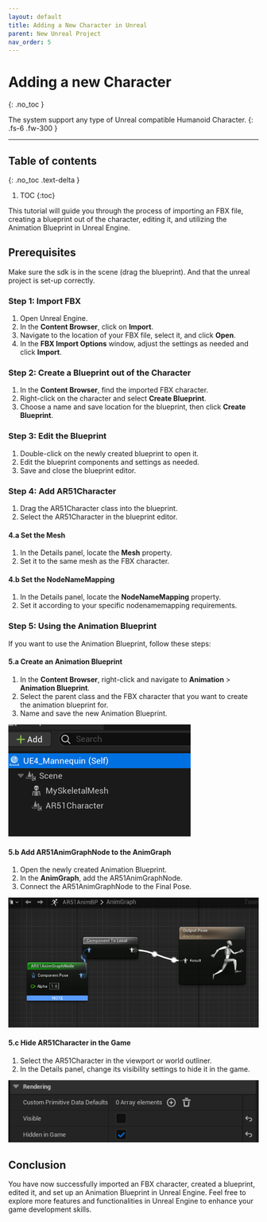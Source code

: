 ```yaml
---
layout: default
title: Adding a New Character in Unreal
parent: New Unreal Project
nav_order: 5
---
```


# Adding a new Character 
{: .no_toc }

The system support any type of Unreal compatible Humanoid Character.
{: .fs-6 .fw-300 }



---
## Table of contents
{: .no_toc .text-delta }

1. TOC
{:toc}


This tutorial will guide you through the process of importing an FBX file, creating a blueprint out of the character, editing it, and utilizing the Animation Blueprint in Unreal Engine.


## Prerequisites
Make sure the sdk is in the scene (drag the blueprint).
And that the unreal project is set-up correctly.


### Step 1: Import FBX

1. Open Unreal Engine.
2. In the **Content Browser**, click on **Import**.
3. Navigate to the location of your FBX file, select it, and click **Open**.
4. In the **FBX Import Options** window, adjust the settings as needed and click **Import**.

### Step 2: Create a Blueprint out of the Character

1. In the **Content Browser**, find the imported FBX character.
2. Right-click on the character and select **Create Blueprint**.
3. Choose a name and save location for the blueprint, then click **Create Blueprint**.

### Step 3: Edit the Blueprint

1. Double-click on the newly created blueprint to open it.
2. Edit the blueprint components and settings as needed.
3. Save and close the blueprint editor.

### Step 4: Add AR51Character

1. Drag the AR51Character class into the blueprint.
2. Select the AR51Character in the blueprint editor.

#### 4.a Set the Mesh

1. In the Details panel, locate the **Mesh** property.
2. Set it to the same mesh as the FBX character.

#### 4.b Set the NodeNameMapping

1. In the Details panel, locate the **NodeNameMapping** property.
2. Set it according to your specific nodenamemapping requirements.

### Step 5: Using the Animation Blueprint

If you want to use the Animation Blueprint, follow these steps:

#### 5.a Create an Animation Blueprint

1. In the **Content Browser**, right-click and navigate to **Animation** > **Animation Blueprint**.
2. Select the parent class and the FBX character that you want to create the animation blueprint for.
3. Name and save the new Animation Blueprint.

![animation_node](/assets/images/unreal_blueprint_with_animation_node.png)


#### 5.b Add AR51AnimGraphNode to the AnimGraph

1. Open the newly created Animation Blueprint.
2. In the **AnimGraph**, add the AR51AnimGraphNode.
3. Connect the AR51AnimGraphNode to the Final Pose.

![animation_graph](/assets/images/unreal_animation_graph.png)


#### 5.c Hide AR51Character in the Game

1. Select the AR51Character in the viewport or world outliner.
2. In the Details panel, change its visibility settings to hide it in the game.

![hide_in_game](/assets/images/unreal_hide_in_game.png)


## Conclusion

You have now successfully imported an FBX character, created a blueprint, edited it, and set up an Animation Blueprint in Unreal Engine. Feel free to explore more features and functionalities in Unreal Engine to enhance your game development skills.
